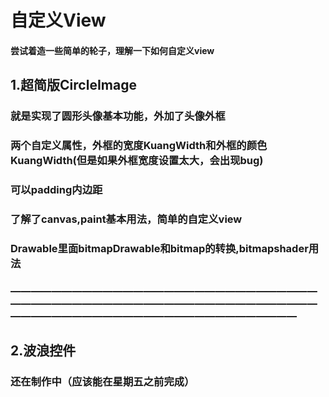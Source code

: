 # 自定义View
#### 尝试着造一些简单的轮子，理解一下如何自定义view
## 1.超简版CircleImage
### 就是实现了圆形头像基本功能，外加了头像外框
### 两个自定义属性，外框的宽度KuangWidth和外框的颜色KuangWidth(但是如果外框宽度设置太大，会出现bug)
### 可以padding内边距
### 了解了canvas,paint基本用法，简单的自定义view
### Drawable里面bitmapDrawable和bitmap的转换,bitmapshader用法
### ————————————————————————————————————————————————————————————————————————————————————————
## 2.波浪控件
### 还在制作中（应该能在星期五之前完成）
